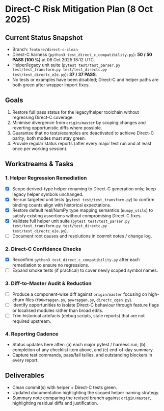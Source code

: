 # Direct-C Risk Mitigation Plan (8 Oct 2025)

## Current Status Snapshot
- Branch: `feature/direct-c-clean`
- Direct-C harness (`python3 test_direct_c_compatibility.py`): **50 / 50 PASS (100 %)** at 08 Oct 2025 18:12 UTC.
- Helper/legacy unit suite (`pytest test/test_parser.py test/test_transform.py test/test_directc.py test/test_directc_e2e.py`): **37 / 37 PASS**.
- No tests or examples have been disabled; Direct-C and helper paths are both green after wrapper import fixes.

## Goals
1. Restore full pass status for the legacy/helper toolchain without regressing Direct-C coverage.
2. Minimise divergence from `origin/master` by scoping changes and reverting opportunistic diffs where possible.
3. Guarantee that no tests/examples are deactivated to achieve Direct-C parity; both modes must stay green.
4. Provide regular status reports (after every major test run and at least once per working session).

## Workstreams & Tasks

### 1. Helper Regression Remediation
- [x] Scope derived-type helper renaming to Direct-C generation only; keep legacy helper symbols unchanged.
- [x] Re-run targeted unit tests (`pytest test/test_transform.py`) to confirm binding counts align with historical expectations.
- [x] Restore default real/NumPy type mapping semantics (`numpy_utils`) to satisfy existing assertions without compromising Direct-C fixes.
- [x] Validate full helper unit suite (`pytest test/test_parser.py test/test_transform.py test/test_directc.py test/test_directc_e2e.py`).
- [ ] Document root causes and resolutions in commit notes / change log.

### 2. Direct-C Confidence Checks
- [x] Reconfirm `python3 test_direct_c_compatibility.py` after each remediation to ensure no regressions.
- [ ] Expand smoke tests (if practical) to cover newly scoped symbol names.

### 3. Diff-to-Master Audit & Reduction
- [ ] Produce a component-wise diff against `origin/master` focusing on high-churn files (`f90wrapgen.py`, `pywrapgen.py`, `directc_cgen.py`).
- [ ] Identify opportunities to isolate Direct-C behaviour through feature flags or localised modules rather than broad edits.
- [ ] Trim historical artefacts (debug scripts, stale reports) that are not required upstream.

### 4. Reporting Cadence
- Status updates here after: (a) each major pytest / harness run, (b) completion of any checklist item above, and (c) end-of-day summary.
- Capture test commands, pass/fail tallies, and outstanding blockers in every report.

## Deliverables
- Clean commit(s) with helper + Direct-C tests green.
- Updated documentation highlighting the scoped helper naming strategy.
- Summary note comparing the revised branch against `origin/master`, highlighting residual diffs and justification.
